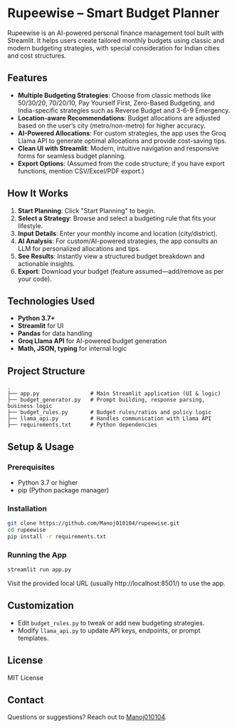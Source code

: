 # Rupeewise – Smart Budget Planner

Rupeewise is an AI-powered personal finance management tool built with Streamlit. It helps users create tailored monthly budgets using classic and modern budgeting strategies, with special consideration for Indian cities and cost structures.

## Features

- **Multiple Budgeting Strategies**: Choose from classic methods like 50/30/20, 70/20/10, Pay Yourself First, Zero-Based Budgeting, and India-specific strategies such as Reverse Budget and 3-6-9 Emergency.
- **Location-aware Recommendations**: Budget allocations are adjusted based on the user’s city (metro/non-metro) for higher accuracy.
- **AI-Powered Allocations**: For custom strategies, the app uses the Groq Llama API to generate optimal allocations and provide cost-saving tips.
- **Clean UI with Streamlit**: Modern, intuitive navigation and responsive forms for seamless budget planning.
- **Export Options**: (Assumed from the code structure; if you have export functions, mention CSV/Excel/PDF export.)

## How It Works

1. **Start Planning**: Click "Start Planning" to begin.
2. **Select a Strategy**: Browse and select a budgeting rule that fits your lifestyle.
3. **Input Details**: Enter your monthly income and location (city/district).
4. **AI Analysis**: For custom/AI-powered strategies, the app consults an LLM for personalized allocations and tips.
5. **See Results**: Instantly view a structured budget breakdown and actionable insights.
6. **Export**: Download your budget (feature assumed—add/remove as per your code).

## Technologies Used

- **Python 3.7+**
- **Streamlit** for UI
- **Pandas** for data handling
- **Groq Llama API** for AI-powered budget generation
- **Math, JSON, typing** for internal logic

## Project Structure

```
.
├── app.py                # Main Streamlit application (UI & logic)
├── budget_generator.py   # Prompt building, response parsing, business logic
├── budget_rules.py       # Budget rules/ratios and policy logic
├── llama_api.py          # Handles communication with Llama API
├── requirements.txt      # Python dependencies
```

## Setup & Usage

### Prerequisites

- Python 3.7 or higher
- pip (Python package manager)

### Installation

```bash
git clone https://github.com/Manoj010104/rupeewise.git
cd rupeewise
pip install -r requirements.txt
```

### Running the App

```bash
streamlit run app.py
```

Visit the provided local URL (usually http://localhost:8501/) to use the app.

## Customization

- Edit `budget_rules.py` to tweak or add new budgeting strategies.
- Modify `llama_api.py` to update API keys, endpoints, or prompt templates.

## License

MIT License

## Contact

Questions or suggestions? Reach out to [Manoj010104](https://github.com/Manoj010104).

